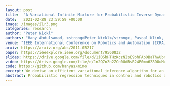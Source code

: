 ```yaml
---
layout: post
title:  "A Variational Infinite Mixture for Probabilistic Inverse Dynamics Learning"
date:   2021-02-28 23:59:59 +00:00
image: /images/ilr3.png
categories: research
author: "Peter Nickl"
authors: "Hany Abdulsamad, <strong>Peter Nickl</strong>, Pascal Klink, and Jan Peters"
venue: "IEEE International Conference on Robotics and Automation (ICRA)"
arxiv: https://arxiv.org/abs/2011.05217
paper: https://ieeexplore.ieee.org/document/9560832
slides: https://drive.google.com/file/d/1i0SbHTHzKczNIsE9bhFAbOBaThwUbxJH/view
video: https://drive.google.com/file/d/1n2Q7nZn2ZCn0UdRsR24P0mo6Z8DUuMus/view
code: https://github.com/hanyas/mimo
excerpt: We devise an efficient variational inference algorithm for an infinite mixture of local linear regression units with data-driven complexity adaptation and apply the method to robot control.
abstract: Probabilistic regression techniques in control and robotics applications have to fulfill different criteria of data-driven adaptability, computational efficiency, scalability to high dimensions, and the capacity to deal with different modalities in the data. Classical regressors usually fulfill only a subset of these properties. In this work, we extend seminal work on Bayesian nonparametric mixtures and derive an efficient variational Bayes inference technique for infinite mixtures of probabilistic local polynomial models with well-calibrated certainty quantification. We highlight the model’s power in combining data-driven complexity adaptation, fast prediction, and the ability to deal with discontinuous functions and heteroscedastic noise. We benchmark this technique on a range of large real-world inverse dynamics datasets, showing that the infinite mixture formulation is competitive with classical Local Learning methods and regularizes model complexity by adapting the number of components based on data and without relying on heuristics. Moreover, to showcase the practicality of the approach, we use the learned models for online inverse dynamics control of a Barrett-WAM manipulator, significantly improving the trajectory tracking performance.
---
```

